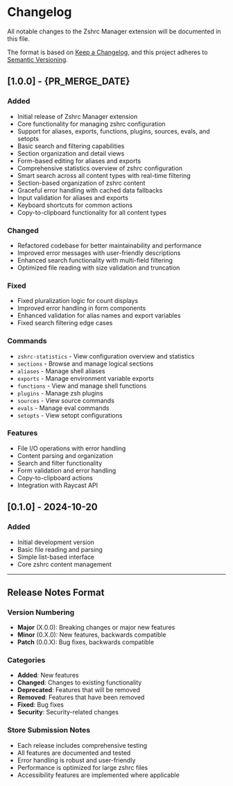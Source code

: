 # Changelog

All notable changes to the Zshrc Manager extension will be documented in this file.

The format is based on [Keep a Changelog](https://keepachangelog.com/en/1.0.0/),
and this project adheres to [Semantic Versioning](https://semver.org/spec/v2.0.0.html).

## [1.0.0] - {PR_MERGE_DATE}

### Added

- Initial release of Zshrc Manager extension
- Core functionality for managing zshrc configuration
- Support for aliases, exports, functions, plugins, sources, evals, and setopts
- Basic search and filtering capabilities
- Section organization and detail views
- Form-based editing for aliases and exports
- Comprehensive statistics overview of zshrc configuration
- Smart search across all content types with real-time filtering
- Section-based organization of zshrc content
- Graceful error handling with cached data fallbacks
- Input validation for aliases and exports
- Keyboard shortcuts for common actions
- Copy-to-clipboard functionality for all content types

### Changed

- Refactored codebase for better maintainability and performance
- Improved error messages with user-friendly descriptions
- Enhanced search functionality with multi-field filtering
- Optimized file reading with size validation and truncation

### Fixed

- Fixed pluralization logic for count displays
- Improved error handling in form components
- Enhanced validation for alias names and export variables
- Fixed search filtering edge cases

### Commands

- `zshrc-statistics` - View configuration overview and statistics
- `sections` - Browse and manage logical sections
- `aliases` - Manage shell aliases
- `exports` - Manage environment variable exports
- `functions` - View and manage shell functions
- `plugins` - Manage zsh plugins
- `sources` - View source commands
- `evals` - Manage eval commands
- `setopts` - View setopt configurations

### Features

- File I/O operations with error handling
- Content parsing and organization
- Search and filter functionality
- Form validation and error handling
- Copy-to-clipboard actions
- Integration with Raycast API

## [0.1.0] - 2024-10-20

### Added

- Initial development version
- Basic file reading and parsing
- Simple list-based interface
- Core zshrc content management

---

## Release Notes Format

### Version Numbering

- **Major** (X.0.0): Breaking changes or major new features
- **Minor** (0.X.0): New features, backwards compatible
- **Patch** (0.0.X): Bug fixes, backwards compatible

### Categories

- **Added**: New features
- **Changed**: Changes to existing functionality
- **Deprecated**: Features that will be removed
- **Removed**: Features that have been removed
- **Fixed**: Bug fixes
- **Security**: Security-related changes

### Store Submission Notes

- Each release includes comprehensive testing
- All features are documented and tested
- Error handling is robust and user-friendly
- Performance is optimized for large zshrc files
- Accessibility features are implemented where applicable
